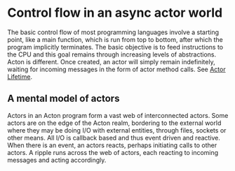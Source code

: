 # Control flow in an async actor world

The basic control flow of most programming languages involve a starting point, like a main function, which is run from top to bottom, after which the program implicitly terminates. The basic objective is to feed instructions to the CPU and this goal remains through increasing levels of abstractions. Acton is different. Once created, an actor will simply remain indefinitely, waiting for incoming messages in the form of actor method calls. See [Actor Lifetime](actors/lifetime.md).

## A mental model of actors

Actors in an Acton program form a vast web of interconnected actors. Some actors are on the edge of the Acton realm, bordering to the external world where they may be doing I/O with external entities, through files, sockets or other means. All I/O is callback based and thus event driven and reactive. When there is an event, an actors reacts, perhaps initiating calls to other actors. A ripple runs across the web of actors, each reacting to incoming messages and acting accordingly.
